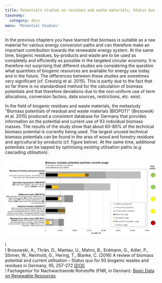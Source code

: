 ```yaml
---
title: Potentials studies on residues and waste materials, Status Quo
taxonomy:
  category: docs
menu: 'Potential Studies'
---
```


In the previous chapters you have learned that biomass is suitable as a raw material for various energy conversion paths and can therefore make an important contribution towards the renewable energy system. At the same time, biogenic residues, by-products and waste are to be used as completely and efficiently as possible in the targeted circular economy. It is therefore not surprising that different studies are considering the question what quantities of biogenic resources are available for energy use today and in the future. The differences between these studies are sometimes very significant (cf. Creutzig et al. 2015). This is partly due to the fact that so far there is no standardised method for the calculation of biomass potentials and that therefore deviations due to the non-uniform use of term allocations, conversion factors, data sources, restrictions, etc. exist.

In the field of biogenic residues and waste materials, the metastudy "Biomass potentials of residual and waste materials (BIOPOT)" (Brosowski et al. 2015) produced a consistent database for Germany that provides information on the potential and current use of 93 individual biomass masses. The results of the study show that about 60-80% of the technical biomass potential is currently being used. The largest unused technical biomass potentials can be found in the area of wood and forestry residues and agricultural by-products (cf. figure below). At the same time, additional potentials can be tapped by optimising existing utilisation paths (e.g. cascading utilisation). 

![](Skript_DBFZ_Reststoffpotenziale_en.png?lightbox=800&resize=700&classes=caption "Biomass residue potentials and their current utilisation (in German). Source: Brosowski et al. 2015")

! <br>
! Brosowski, A., Thrän, D., Mantau, U., Mahro, B., Erdmann, G., Adler, P., Stinner, W., Reinhold, G., Hering, T., Blanke, C. (2016) A review of biomass potential and current utilisation – Status quo for 93 biogenic wastes and residues in Germany, 95, 257-272 [[DOI]](https://doi.org/10.1016/j.biombioe.2016.10.017) <br>
! Fachagentur für Nachwachsende Rohstoffe (FNR, in German): [Basic Data on Renewable Resources](https://basisdaten.fnr.de/)
